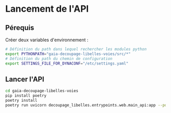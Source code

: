 # Lancement de l'API

## Pérequis

Créer deux variables d'environnement :

```bash
# Définition du path dans lequel rechercher les modules python
export PYTHONPATH="gaia-decoupage-libelles-voies/src/*"
# Définition du path du chemin de configuration
export SETTINGS_FILE_FOR_DYNACONF="/etc/settings.yaml"
```

## Lancer l'API

```bash
cd gaia-decoupage-libelles-voies
pip install poetry
poetry install
poetry run uvicorn decoupage_libelles.entrypoints.web.main_api:app --port 8000 --reload
```
